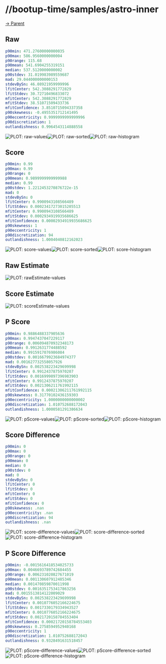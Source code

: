 
# //bootup-time/samples/astro-inner

[→ Parent](../..)


## Raw


```yaml
p90min: 471.27600000000035
p90max: 586.9560000000004
p90range: 115.68
p90mean: 541.6904255319151
median: 537.5120000000002
p90stdev: 31.019983989559687
mad: 29.044000000000153
stdevBySn: 46.08921959999996
lfitCenter: 542.3088291772829
lfitStdev: 30.72710496833072
mfitCenter: 542.3088291772829
mfitStdev: 38.51071509433736
mfitConfidence: 3.8510715094337358
p90skewness: -0.4955351712141495
p90eccentricity: 0.9999999999999996
p90discretization: 1
outlandishness: 0.9964543114888558

```

![PLOT: raw-values](./raw/values.svg)![PLOT: raw-sorted](./raw/sorted.svg)![PLOT: raw-histogram](./raw/histogram.svg)
## Score


```yaml
p90min: 0.99
p90max: 0.99
p90range: 0
p90mean: 0.9899999999999988
median: 0.99
p90stdev: 1.2212453270876722e-15
mad: 0
stdevBySn: 0
lfitCenter: 0.9900943108566489
lfitStdev: 0.00023417273015205513
mfitCenter: 0.9900943108566489
mfitStdev: 0.0002934919935686625
mfitConfidence: 0.00002934919935686625
p90skewness: 1
p90eccentricity: 1
p90discretization: 94
outlandishness: 1.0004040812162023

```

![PLOT: score-values](./score/values.svg)![PLOT: score-sorted](./score/sorted.svg)![PLOT: score-histogram](./score/histogram.svg)
## Raw Estimate

![PLOT: rawEstimate-values](./rawEstimate/values.svg)
## Score Estimate

![PLOT: scoreEstimate-values](./scoreEstimate/values.svg)
## P Score


```yaml
p90min: 0.9886488337905636
p90max: 0.9947437047229117
p90range: 0.006094870932348173
p90mean: 0.9912631774488592
median: 0.9915917076986084
p90stdev: 0.0016679923684974377
mad: 0.001627732558057926
stdevBySn: 0.002538223429699998
lfitCenter: 0.9912437875970207
lfitStdev: 0.0016999897396983903
mfitCenter: 0.9912437875970207
mfitStdev: 0.0021306211761992115
mfitConfidence: 0.00021306211761992115
p90skewness: 0.31770102436159303
p90eccentricity: 1.0000000000000002
p90discretization: 1.010752688172043
outlandishness: 1.0000581291386634

```

![PLOT: pScore-values](./pScore/values.svg)![PLOT: pScore-sorted](./pScore/sorted.svg)![PLOT: pScore-histogram](./pScore/histogram.svg)
## Score Difference


```yaml
p90min: 0
p90max: 0
p90range: 0
p90mean: 0
median: 0
p90stdev: 0
mad: 0
stdevBySn: 0
lfitCenter: 0
lfitStdev: 0
mfitCenter: 0
mfitStdev: 0
mfitConfidence: 0
p90skewness: .nan
p90eccentricity: .nan
p90discretization: 94
outlandishness: .nan

```

![PLOT: score-difference-values](./score-difference/values.svg)![PLOT: score-difference-sorted](./score-difference/sorted.svg)![PLOT: score-difference-histogram](./score-difference/histogram.svg)
## P Score Difference


```yaml
p90min: -0.0015616418534025733
p90max: 0.0046693789742684455
p90range: 0.006231020827671019
p90mean: 0.001130607912485346
median: 0.001470859870011998
p90stdev: 0.0016351753417863256
mad: 0.0015513814122009029
stdevBySn: 0.002538223429699998
lfitCenter: 0.0010776052166224675
lfitStdev: 0.0017330179334943527
mfitCenter: 0.0010776052166224675
mfitStdev: 0.0021720158784553404
mfitConfidence: 0.00021720158784553403
p90skewness: 0.2758594952940168
p90eccentricity: 1
p90discretization: 1.010752688172043
outlandishness: 0.9328491631518457

```

![PLOT: pScore-difference-values](./pScore-difference/values.svg)![PLOT: pScore-difference-sorted](./pScore-difference/sorted.svg)![PLOT: pScore-difference-histogram](./pScore-difference/histogram.svg)